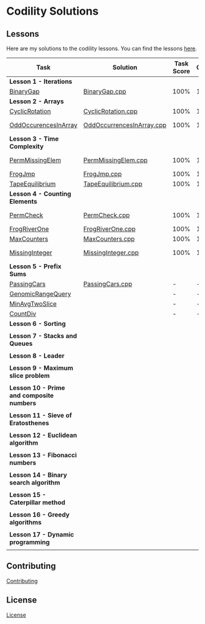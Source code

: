 # Codility Solutions

## Lessons

Here are my solutions to the codility lessons.  You can find the lessons [here](https://app.codility.com/programmers/lessons/1-iterations/).

| Task | Solution | Task Score | Correctness | Performance | Time Complexity| 
| ---- | -------- | ---------- | ----------- | ----------- | -------------- |
| **Lesson 1 - Iterations**| |
|[BinaryGap](https://app.codility.com/programmers/lessons/1-iterations/binary_gap/) | [BinaryGap.cpp](Lesson%2001%20-%20Iterations/BinaryGap.cpp) | 100% | 100% | N/A | N/A |
| **Lesson 2 - Arrays**| | | | | |
| [CyclicRotation](https://app.codility.com/programmers/lessons/2-arrays/cyclic_rotation/) | [CyclicRotation.cpp](Lesson%2002%20-%20Arrays/CyclicRotation.cpp) | 100% | 100% | N/A | N/A |
| [OddOccurencesInArray](https://app.codility.com/programmers/lessons/2-arrays/odd_occurrences_in_array/) |  [OddOccurrencesInArray.cpp](Lesson%2002%20-%20Arrays/OddOccurrencesInArray.cpp) | 100% | 100% | 100% | O(N) or O(N*log(N)) |
| **Lesson 3 - Time Complexity** | | | | | |
|[PermMissingElem](https://app.codility.com/programmers/lessons/3-time_complexity/perm_missing_elem/) | [PermMissingElem.cpp](Lesson%2003%20-%20Time%20Complexity/PermMissingElem.cpp) |  100% | 100% | 100% | O(N) or O(N*log(N)) |
|[FrogJmp](https://app.codility.com/programmers/lessons/3-time_complexity/frog_jmp/) | [FrogJmp.cpp](Lesson%2003%20-%20Time%20Complexity/FrogJmp.cpp) | 100% | 100% | 100% | O(1) |
|[TapeEquilibrium](https://app.codility.com/programmers/lessons/3-time_complexity/tape_equilibrium/) | [TapeEquilibrium.cpp](Lesson%2003%20-%20Time%20Complexity/TapeEquilibrium.cpp) | 100% | 100% | 100% | O(N) |
| **Lesson 4 - Counting Elements**| | | | | |
| [PermCheck](https://app.codility.com/programmers/lessons/4-counting_elements/perm_check/) | [PermCheck.cpp](Lesson%2004%20-%20Counting%20Elements/PermCheck.cpp) | 100% | 100% | 100% | O(N) or O(N*log(N)) |
| [FrogRiverOne](https://app.codility.com/programmers/lessons/4-counting_elements/frog_river_one/) | [FrogRiverOne.cpp](Lesson%2004%20-%20Counting%20Elements/FrogRiverOne.cpp) |100% | 100% | 100% | O(N) |
| [MaxCounters](https://app.codility.com/programmers/lessons/4-counting_elements/max_counters/) | [MaxCounters.cpp](Lesson%2004%20-%20Counting%20Elements/MaxCounters.cpp) |100% | 100% | 100% | O(N+M) |
| [MissingInteger](https://app.codility.com/programmers/lessons/4-counting_elements/missing_integer/) | [MissingInteger.cpp](Lesson%2004%20-%20Counting%20Elements/MissingInteger.cpp) |100% | 100% | 100% | O(N) or O(N*log(N)) |
| **Lesson 5 - Prefix Sums** | | | | | |
| [PassingCars](https://app.codility.com/programmers/lessons/5-prefix_sums/passing_cars/) | [PassingCars.cpp](Lesson%2005%20-%20Prefix%20Sums/PassingCars.cpp) | - | - | - | - |
| [GenomicRangeQuery](https://app.codility.com/programmers/lessons/5-prefix_sums/genomic_range_query/) | []() | - | - | - | - |
| [MinAvgTwoSlice](https://app.codility.com/programmers/lessons/5-prefix_sums/min_avg_two_slice/) | []() | - | - | - | - |
| [CountDiv](https://app.codility.com/programmers/lessons/5-prefix_sums/count_div/) | []() | - | - | - | - |
| **Lesson 6 - Sorting** | | | | | |
|||||||
| **Lesson 7 - Stacks and Queues** | | | | | |
|||||||
| **Lesson 8 - Leader** | | | | | |
|||||||
| **Lesson 9 - Maximum slice problem** | | | | | |
|||||||
| **Lesson 10 - Prime and composite numbers** | | | | | |
|||||||
| **Lesson 11 - Sieve of Eratosthenes** | | | | | |
|||||||
| **Lesson 12 - Euclidean algorithm** | | | | | |
|||||||
| **Lesson 13 - Fibonacci numbers** | | | | | |
|||||||
| **Lesson 14 - Binary search algorithm** | | | | | |
|||||||
| **Lesson 15 - Caterpillar method** | | | | | |
|||||||
| **Lesson 16 - Greedy algorithms** | | | | | |
|||||||
| **Lesson 17 - Dynamic programming** | | | | | |
|||||||


## Contributing
[Contributing](CONTRIBUTING.md)

## License
[License](LICENSE.md)
